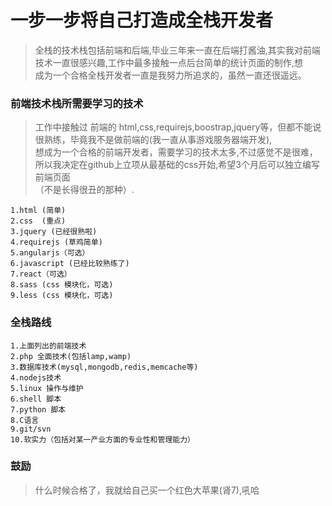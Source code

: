 # 一步一步将自己打造成全栈开发者

> 全栈的技术栈包括前端和后端,毕业三年来一直在后端打酱油,其实我对前端技术一直很感兴趣,工作中最多接触一点后台简单的统计页面的制作,想 <br/>
> 成为一个合格全栈开发者一直是我努力所追求的，虽然一直还很遥远。

### 前端技术栈所需要学习的技术

> 工作中接触过 前端的 html,css,requirejs,boostrap,jquery等，但都不能说很熟练，毕竟我不是做前端的(我一直从事游戏服务器端开发),<br/>
> 想成为一个合格的前端开发者，需要学习的技术太多,不过感觉不是很难，所以我决定在github上立项从最基础的css开始,希望3个月后可以独立编写前端页面<br/>
> （不是长得很丑的那种）.

```
1.html (简单)
2.css  (重点)
3.jquery (已经很熟啦)
4.requirejs (草鸡简单)
5.angularjs（可选）
6.javascript (已经比较熟练了)
7.react（可选）
8.sass (css 模块化，可选)
9.less (css 模块化，可选)
```

### 全栈路线

```
1.上面列出的前端技术
2.php 全面技术(包括lamp,wamp)
3.数据库技术(mysql,mongodb,redis,memcache等)
4.nodejs技术
5.linux 操作与维护
6.shell 脚本
7.python 脚本
8.C语言
9.git/svn
10.软实力（包括对某一产业方面的专业性和管理能力）
```

### 鼓励

> 什么时候合格了，我就给自己买一个红色大苹果(肾7),吼哈

